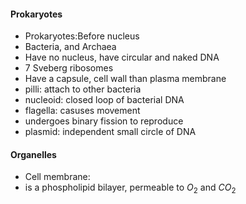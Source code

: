 #### Prokaryotes
 - Prokaryotes:Before nucleus
 - Bacteria, and Archaea
 - Have no nucleus, have circular and naked DNA
 - 7 Sveberg ribosomes
 - Have a capsule, cell wall than plasma membrane
 - pilli: attach to other bacteria
 - nucleoid: closed loop of bacterial DNA
 - flagella: casuses movement
 - undergoes binary fission to reproduce
 - plasmid: independent small circle of DNA

#### Organelles
 - Cell membrane:
 - is a phospholipid bilayer, permeable to $O_2$ and $CO_2$



<!--stackedit_data:
eyJoaXN0b3J5IjpbLTI5ODEzODE5MiwtNjExMDY2NDM0LC00Nz
IwNzA1MTksMjA2MDYxMTczNSw3MzA5OTgxMTZdfQ==
-->